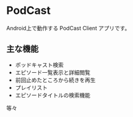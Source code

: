 # PodCast

Android上で動作する PodCast Client アプリです。

## 主な機能

- ポッドキャスト検索
- エピソード一覧表示と詳細閲覧
- 前回止めたところから続きを再生
- プレイリスト
- エピソードタイトルの検索機能

等々

